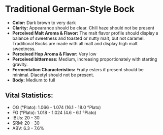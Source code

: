 # Traditional German-Style Bock

- **Color:** Dark brown to very dark
- **Clarity:** Appearance should be clear. Chill haze should not be present
- **Perceived Malt Aroma & Flavor:** The malt flavor profile should display a balance of sweetness and toasted or nutty malt, but not caramel. Traditional Bocks are made with all malt and display high malt sweetness.
- **Perceived Hop Aroma & Flavor:** Very low
- **Perceived bitterness:** Medium, increasing proportionately with starting gravity.
- **Fermentation Characteristics:** Fruity esters if present should be minimal. Diacetyl should not be present.
- **Body:** Medium to full

## Vital Statistics:

- OG (°Plato): 1.066 - 1.074 (16.1 - 18.0 °Plato)
- FG (°Plato): 1.018 - 1.024 (4.6 - 6.1 °Plato)
- IBUs: 20 - 30
- SRM: 20 - 30
- ABV: 6.3 - 7.6%
